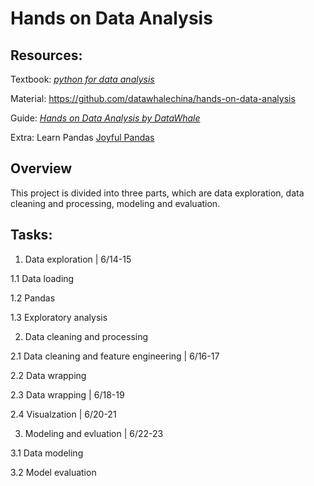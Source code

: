 # Hands on Data Analysis

## Resources:

Textbook: [*python for data analysis*](https://github.com/Xinyue-Ma/PersonalProjects/blob/main/Data-analysis/Resources/Python%20for%20Data%20Analysis%2C%202nd%20Edition.pdf)

Material: https://github.com/datawhalechina/hands-on-data-analysis

Guide: [*Hands on Data Analysis by DataWhale*](https://github.com/Xinyue-Ma/PersonalProjects/blob/main/Data-analysis/Resources/%E5%8A%A8%E6%89%8B%E5%AD%A6%E6%95%B0%E6%8D%AE%E5%88%86%E6%9E%90.pdf)

Extra: Learn Pandas [Joyful Pandas](https://github.com/datawhalechina/joyful-pandas)

## Overview
This project is divided into three parts, which are data exploration, data cleaning and processing, modeling and evaluation.

## Tasks:
1. Data exploration | 6/14-15
  
  1.1 Data loading
  
  1.2 Pandas
  
  1.3 Exploratory analysis
  
2. Data cleaning and processing 
  
  2.1 Data cleaning and feature engineering | 6/16-17
  
  2.2 Data wrapping
  
  2.3 Data wrapping | 6/18-19
  
  2.4 Visualzation | 6/20-21
  
3. Modeling and evluation | 6/22-23
 
  3.1 Data modeling
  
  3.2 Model evaluation
